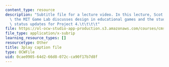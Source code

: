 ```yaml
---
content_type: resource
description: "Subtitle file for a lecture video. In this lecture, Scot Osterweil of\
  \ the MIT Game Lab discusses design in educational games and the students present\
  \ status updates for Project 4.\t\t\t\t"
file: https://ol-ocw-studio-app-production.s3.amazonaws.com/courses/cms-611j-creating-video-games-fall-2014/0cae090564d266d8072cca90f17b7d8f_s8At7cnDelQ.srt
file_type: application/x-subrip
learning_resource_types: []
resourcetype: Other
title: 3play caption file
type: OCWFile
uid: 0cae0905-64d2-66d8-072c-ca90f17b7d8f
---
```

